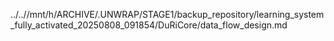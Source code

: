 ../..//mnt/h/ARCHIVE/.UNWRAP/STAGE1/backup_repository/learning_system_fully_activated_20250808_091854/DuRiCore/data_flow_design.md